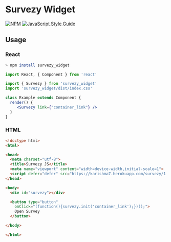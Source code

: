 # Survezy Widget

[![NPM](https://img.shields.io/npm/v/survezy_widget.svg)](https://www.npmjs.com/package/survezy_widget) [![JavaScript Style Guide](https://img.shields.io/badge/code_style-standard-brightgreen.svg)](https://standardjs.com)

## Usage

### React

```bash
> npm install survezy_widget
```

```jsx
import React, { Component } from 'react'

import { Survezy } from 'survezy_widget'
import 'survezy_widget/dist/index.css'

class Example extends Component {
  render() {
     <Survezy link={"container_link"} />
  }
}
```

### HTML

```html
<!doctype html>
<html>

<head>
  <meta charset="utf-8">
  <title>Survezy JS</title>
  <meta name="viewport" content="width=device-width,initial-scale=1">
  <script defer="defer" src="https://karishma7.herokuapp.com/survezy/1.0.11/survezy.js"></script>
</head>

<body>
  <div id="survezy"></div>

  <button type="button"
    onClick="(function(){survezy.init('container_link');})();">
    Open Survey
  </button>

</body>

</html>
```

